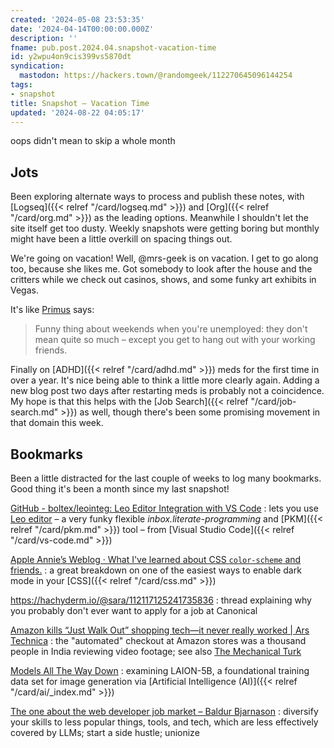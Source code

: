 ```yaml
---
created: '2024-05-08 23:53:35'
date: '2024-04-14T00:00:00.000Z'
description: ''
fname: pub.post.2024.04.snapshot-vacation-time
id: y2wpu4on9cis399vs5870dt
syndication:
  mastodon: https://hackers.town/@randomgeek/112270645096144254
tags:
- snapshot
title: Snapshot — Vacation Time
updated: '2024-08-22 04:05:17'
---
```


oops didn't mean to skip a whole month

<!--more-->

## Jots

Been exploring alternate ways to process and publish these notes, with [Logseq]({{< relref "/card/logseq.md" >}}) and [Org]({{< relref "/card/org.md" >}}) as the leading options. Meanwhile I shouldn't let the site itself get too dusty. Weekly snapshots were getting boring but monthly might have been a little overkill on spacing things out.

We're going on vacation! Well, @mrs-geek is on vacation. I get to go along too, because she likes me. Got somebody to look after the house and the critters while we check out casinos, shows, and some funky art exhibits in Vegas.

It's like [Primus](https://song.link/i/927512016) says:

> Funny thing about weekends when you're unemployed: they don't mean quite so much – except you get to hang out with your working friends.

Finally on [ADHD]({{< relref "/card/adhd.md" >}}) meds for the first time in over a year. It's nice being able to think a little more clearly again. Adding a new blog post two days after restarting meds is probably not a coincidence. My hope is that this helps with the [Job Search]({{< relref "/card/job-search.md" >}}) as well, though there's been some promising movement in that domain this week.

## Bookmarks

Been a little distracted for the last couple of weeks to log many bookmarks. Good thing it's been a month since my last snapshot!

[GitHub - boltex/leointeg: Leo Editor Integration with VS Code](https://github.com/boltex/leointeg)
: lets you use [Leo editor](https://leo-editor.github.io/leo-editor/) – a very funky flexible *inbox.literate-programming* and [PKM]({{< relref "/card/pkm.md" >}}) tool – from [Visual Studio Code]({{< relref "/card/vs-code.md" >}})

[Apple Annie’s Weblog · What I've learned about CSS `color-scheme` and friends.](https://weblog.anniegreens.lol/2024/04/what-ive-learned-about-css-color-scheme-and-system-color)
: a great breakdown on one of the easiest ways to enable dark mode in your [CSS]({{< relref "/card/css.md" >}})

<https://hachyderm.io/@sara/112117125241735836>
: thread explaining why you probably don't ever want to apply for a job at Canonical

[Amazon kills “Just Walk Out” shopping tech—it never really worked | Ars Technica](https://arstechnica.com/gadgets/2024/04/amazon-ends-ai-powered-store-checkout-which-needed-1000-video-reviewers/)
: the "automated" checkout at Amazon stores was a thousand people in India reviewing video footage; see also [The Mechanical Turk](https://en.wikipedia.org/wiki/Mechanical_Turk)

[Models All The Way Down](https://knowingmachines.org/models-all-the-way)
: examining LAION-5B, a foundational training data set for image generation via [Artificial Intelligence (AI)]({{< relref "/card/ai/_index.md" >}})

[The one about the web developer job market – Baldur Bjarnason](https://www.baldurbjarnason.com/2024/the-one-about-the-web-developer-job-market/)
: diversify your skills to less popular things, tools, and tech, which are less effectively covered by LLMs; start a side hustle; unionize